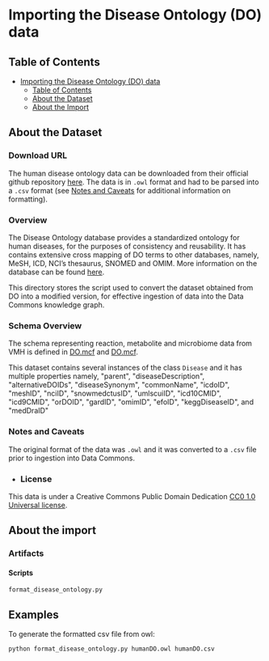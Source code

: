 # Importing the Disease Ontology (DO) data

## Table of Contents

- [Importing the Disease Ontology (DO) data](#importing-the-disease-ontology-do-data)
  - [Table of Contents](#table-of-contents)
  - [About the Dataset](#about-the-dataset)
  - [About the Import](#about-the-import)

## About the Dataset

### Download URL

The human disease ontology data can be downloaded from their official github repository [here](https://www.vmh.life/#human/all). The data is in `.owl` format and had to be parsed into a `.csv` format (see [Notes and Caveats](#notes-and-caveats) for additional information on formatting).

### Overview

The Disease Ontology database provides a standardized ontology for human diseases, for the purposes of consistency and reusability. It has contains extensive cross mapping of DO terms to other databases, namely, MeSH, ICD, NCI’s thesaurus, SNOMED and OMIM. More information on the database can be found [here](https://disease-ontology.org).

This directory stores the script used to convert the dataset obtained from DO into a modified version, for effective ingestion of data into the Data Commons knowledge graph.

### Schema Overview

The schema representing reaction, metabolite and microbiome data from VMH is defined in [DO.mcf](https://raw.githubusercontent.com/suhana13/ISB-project/main/combined_list.mcf) and [DO.mcf](https://raw.githubusercontent.com/suhana13/ISB-project/main/combined_list_enum.mcf).

This dataset contains several instances of the class `Disease` and it has multiple properties namely, "parent", "diseaseDescription", "alternativeDOIDs", "diseaseSynonym", "commonName", "icdoID", "meshID", "nciID", "snowmedctusID", "umlscuiID", "icd10CMID", "icd9CMID", "orDOID", "gardID", "omimID", "efoID", "keggDiseaseID", and "medDraID"

### Notes and Caveats

The original format of the data was `.owl` and it was converted to a `.csv` file prior to ingestion into Data Commons.

- ### License

This data is under a Creative Commons Public Domain Dedication [CC0 1.0 Universal license](https://disease-ontology.org/resources/do-resources).

## About the import

### Artifacts

#### Scripts

`format_disease_ontology.py`

## Examples

To generate the formatted csv file from owl:

```
python format_disease_ontology.py humanDO.owl humanDO.csv
```
